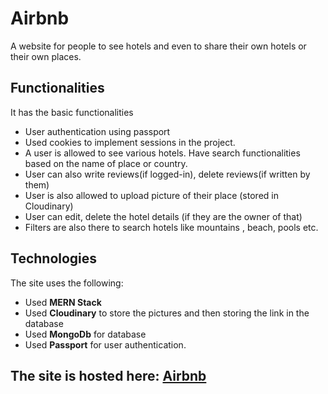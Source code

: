 <h1>Airbnb</h1>
<p>A website for people to see hotels and even to share their own hotels or their own places.</p>

<h2>Functionalities</h2>
<p>It has the basic functionalities</p>
<ul>
  <li>User authentication using passport</li>
  <li>Used cookies to implement sessions in the project.</li>
  <li>A user is allowed to see various hotels. Have search functionalities based on the name of place or country.</li>
  <li>User can also write reviews(if logged-in), delete reviews(if written by them)</li>
  <li>User is also allowed to upload picture of their place (stored in Cloudinary)</li>
  <li>User can edit, delete the hotel details (if they are the owner of that)</li>
  <li>Filters are also there to search hotels like mountains , beach, pools etc. </li>
</ul>

<h2>Technologies</h2>
<p>The site uses the following: </p>
<ul>
  <li>Used <b>MERN Stack</b> </li>
  <li>Used <b>Cloudinary</b> to store the pictures and then storing the link in the database</li>
  <li>Used <b>MongoDb</b> for database </li>
  <li>Used <b>Passport</b> for user authentication.</li>
</ul>

<h2>The site is hosted here: <a href="#">Airbnb</a></h2>
